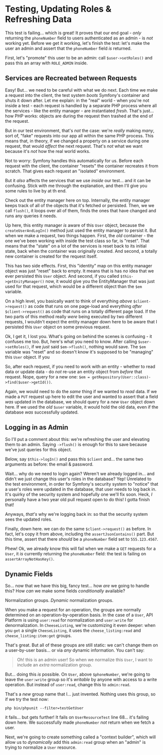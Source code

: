 # Testing, Updating Roles & Refreshing Data

This test is failing... which is great! It proves that our end goal - *only* returning
the `phoneNumber` field to users authenticated as an admin - is *not* working yet.
Before we get it working, let's finish the test: let's make the user an admin and
assert that the `phoneNumber` field *is* returned.

First, let's "promote" this user to be an admin: call `$user->setRoles()` and
pass this an array with `ROLE_ADMIN` inside.

## Services are Recreated between Requests

Easy! But... we need to be careful with what we do next. Each time we make a request
into the client, the test system *boots* Symfony's container and shuts it down after.
Let me explain: in the "real" world - when you're not inside a test - each request
is handled by a separate PHP process where all the services - like the entity manager -
are instantiated *fresh*. That's just... how PHP works: objects are during the request
then trashed at the end of the request.

But in our test environment, that's *not* the case: we're *really* making *many*,
sort of, "fake" requests into our app all within the same PHP process. This means
that, in theory, if we changed a property on a service during one request, that
would *affect* the next request. That's *not* what we want because it's *not* how
the real world works.

Not to worry: Symfony handles this automatically for us. Before each request with
the client, the container "resets" the container recreates it from scratch. That
gives each request an "isolated" environment.

But it *also* affects the services that we use *inside* our test... and it can
be confusing. Stick with me through the explanation, and then I'll give you some
rules to live by at th end.

Check out the entity manager here on top. Internally, the entity manager keeps
track of all of the objects that it's fetched or persisted. Then, we we call
`flush()`, it loops over all of them, finds the ones that have changed and runs
any queries it needs.

Up here, this entity manager *is* aware of this `User` object, because the
`createUserAndLogIn()` method just used the entity manager to persist it.
But when we make a request, two things happen. First, the *old* container - the
one we've been working with inside the test class so far, is "reset". That means
that the "state" on a lot of the services is reset back to its initial state,
back when the container was originally created. And second, a totally new container
is created for the request itself.

This has two side effects. First, this "identity" map on this entity manager object
was just "reset" back to empty. It means that is has *no* idea that we ever persisted
this `User` object. And second, if you called `$this->getEnityManager()` now, it
would give you the EntityManager that was just used for that request, which would
be a different object than the `$em` variable.

On a high level, you basically want to think of everything *above*
`$client->request()` as code that runs on one page-load and everything *after*
`$client->request()` as code that runs on a totally different page load. If the
two parts of this method really *were* being executed by two different requests,
I wouldn't expect the entity manager down here to be aware that I persisted this
`User` object on some previous request.

Ok, I get it, I lost you. What's going on behind the scenes is confusing - it
confuses me too. But, here's what you need to know. After calling `$user->setRoles()`,
if we *just* said `$em->flush()`, nothing would save. The `$em` variable was "reset"
and so doesn't know it's supposed to be "managing" this `User` object. If you

So, after each request, if you need to work with an entity - whether to read data
or update data - do *not* re-use an entity object from *before* that request.
Nope, query for a new one: `$em = getRepository(User::class)->find($user->getId())`.

Again, we would need to do the *same* thing if we wanted to *read* data. If we
made a `PUT` request up here to edit the user and wanted to assert that a field
*was* updated in the database, we should query for a *new* `User` object down
here. If we used the *old* `$user` variable, it would hold the old data, even
if the database *was* successfully updated.

## Logging in as Admin

So I'll put a comment about this: we're refreshing the user and elevating them
to an admin. Saying `->flush()` is enough for this to save because we've just
queries for this object.

Below, say `$this->logIn()` and pass this `$client` and... the same two arguments
as before: the email & password.

Wait... why do we need to login again? Weren't we already logged in... and didn't
we just change this user's roles in the database? Yep! Unrelated to the test
environment, in order for Symfony's security system to "notice" that a user's
roles were updated in the database, that user needs to log back in. It's quirky
of the security system and hopefully one we'll fix soon. Heck, *I* personally have
a two year old pull request open to do this! I gotta finish that!

Anyways, *that's* why we're logging back in: so that the security system sees the
updated roles.

Finally, down here. we can do the same `$client->request()` as before. In fact,
let's copy it from above, including the `assertJsonContains()` part. But this
time, assert that there *should* be a `phoneNumber` field set to `555.123.4567`.

Phew! Ok, we already know this will fail when we make a `GET` requests for a `User`,
it *is* currently returning the `phoneNumber` field: the test is failing on
`assertArrayNotHasKey()`.

## Dynamic Fields

So... now that we have this big, fancy test... how *are* we going to handle this?
How *can* we make some fields *conditionally* available?

Normalization groups. *Dynamic* normalization groups.

When you make a request for an operation, the groups are normally determined on
an operation-by-operation basis. In the case of a `User`, API Platform is
using `user:read` for normalization and `user:write` for denormalization. In
`CheeseListing`, we're customizing it even deeper: when you `get` a single
`CheeseListing`, it uses the `cheese_listing:read` and `cheese_listing:item:get`
groups.

That's great. But all of these groups are still static: we can't change them
on a user-by-user basis... or via *any* dynamic information. You can't say:

> Oh! this is an admin user! So when we normalize this `User`, I want to
> include an *extra* normalization group.

But... doing this *is* possible. On `User`, above `$phoneNumber`, we're going to
leave the `user:write` group so it's *writable* by anyone with access to a write
operation. But instead of `user:read`, change this to `admin:read`.

That's a *new* group name that I... just invented. Nothing uses this group, so
if we try the test now:

```terminal
php bin/phpunit --filter=testGetUser
```

it fails... but gets further! It fails on `UserResourceTest` line 68... it's
failing down here. We successfully made `phoneNumber` *not* return when we fetch
a user.

Next, we're going to create something called a "context builder", which will allow
us to *dynamically* add this `admin:read` group when an "admin" is trying to
normalize a `User` resource.
